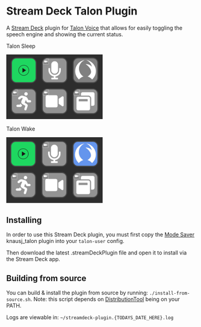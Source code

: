 # Stream Deck Talon Plugin

A [Stream Deck](https://www.elgato.com/en/stream-deck-mini) plugin for [Talon Voice](https://talonvoice.com) that allows for easily toggling the speech engine and showing the current status.

Talon Sleep

<img src="Images/talon-off.png" width="256">

Talon Wake

<img src="Images/talon-on.png" width="256">

## Installing

In order to use this Stream Deck plugin, you must first copy the [Mode Saver](https://github.com/jbarr21/talon-user/tree/main/plugin/mode_saver) knausj_talon plugin into your `talon-user` config.

Then download the latest .streamDeckPlugin file and open it to install via the Stream Deck app.

## Building from source

You can build & install the plugin from source by running: `./install-from-source.sh`. Note: this script depends on [DistributionTool](https://docs.elgato.com/sdk/plugins/packaging) being on your PATH.

Logs are viewable in:
`~/streamdeck-plugin.{TODAYS_DATE_HERE}.log`
